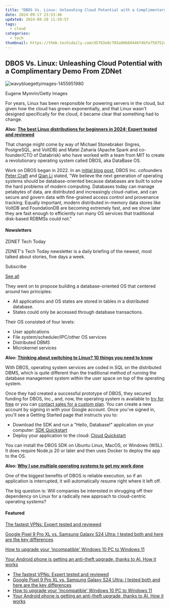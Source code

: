 ```yaml
---
title: "DBOS Vs. Linux: Unleashing Cloud Potential with a Complimentary Demo From ZDNet"
date: 2024-09-17 23:53:46
updated: 2024-09-20 11:59:57
tags:
  - cloud
categories:
  - tech
thumbnail: https://thmb.techidaily.com/d5763e8c703a90b60446f4bfe750752cf90d756e0d81dc2e79786c8274b17daa.jpg
---
```


## DBOS Vs. Linux: Unleashing Cloud Potential with a Complimentary Demo From ZDNet

![wavybluegettyimages-1455951980](https://www.zdnet.com/a/img/resize/cbbc573ce87707e4813dcece2dc5f07e89224a76/2024/03/19/fc60cdb3-9886-46f8-bc56-50f329e893dd/wavybluegettyimages-1455951980.jpg?auto=webp&width=1280)

Eugene Mymrin/Getty Images

For years, Linux has been responsible for powering servers in the cloud, but given how the cloud has grown exponentially, and that Linux wasn't designed specifically for the cloud, it became clear that something had to change.

**Also: [The best Linux distributions for beginners in 2024: Expert tested and reviewed](https://www.zdnet.com/article/best-linux-desktops-for-beginners/)**

That change might come by way of Michael Stonebraker (Ingres, PostgreSQL, and VoltDB) and Matei Zaharia (Apache Spark and co-founder/CTO of Databrisk) who have worked with a team from MIT to create a revolutionary operating system called DBOS, aka DataBase OS.

Work on DBOS began in 2022\. In an [initial blog post](https://dbos-project.github.io/blog/intro-blog.html), DBOS Inc. cofounders [Peter Craft](https://petereliaskraft.net) and [Qian Li](https://qianli.dev) stated, "We believe the next generation of operating systems should be database-oriented because databases are built to solve the hard problems of modern computing. Databases today can manage petabytes of data, are distributed and increasingly cloud-native, and can secure and govern data with fine-grained access control and provenance tracking. Equally important, modern distributed in-memory data stores like VoltDB and FoundationDB are becoming extremely fast, and we show later they are fast enough to efficiently run many OS services that traditional disk-based RDBMSs could not."

#### Newsletters

ZDNET Tech Today

ZDNET's Tech Today newsletter is a daily briefing of the newest, most talked about stories, five days a week.

 Subscribe

[See all](https://www.zdnet.com/newsletters/)

They went on to propose building a database-oriented OS that centered around two principles:

* All applications and OS states are stored in tables in a distributed database.
* States could only be accessed through database transactions.

Their OS consisted of four levels:

* User applications
* File system/scheduler/IPC/other OS services
* Distributed DBMS
* Microkernel services

**Also: [Thinking about switching to Linux? 10 things you need to know](https://www.zdnet.com/article/thinking-about-switching-to-linux-things-you-need-to-know/)**

With DBOS, operating system services are coded in SQL on the distributed DBMS, which is quite different than the traditional method of running the database management system within the user space on top of the operating system.

Once they had created a successful prototype of DBOS, they secured funding for DBOS, Inc., and, now, the operating system is available to [try for free](https://www.dbos.dev/pricing) or you can [contact sales for a custom plan](https://www.dbos.dev/contact). You can create a new account by signing in with your Google account. Once you've signed in, you'll see a Getting Started page that instructs you to:

* Download the SDK and run a "Hello, Database!" application on your computer: [SDK Quickstart](https://docs.dbos.dev/getting-started/quickstart)
* Deploy your application to the cloud: [Cloud Quickstart](https://docs.dbos.dev/getting-started/quickstart-cloud)

You can install the DBOS SDK on Ubuntu Linux, MacOS, or Windows (WSL). It does require Node.js 20 or later and then uses Docker to deploy the app to the OS.

**Also: [Why I use multiple operating systems to get my work done](https://www.zdnet.com/article/why-i-use-multiple-operating-systems-to-get-my-work-done/)**

One of the biggest benefits of DBOS is reliable execution, so if an application is interrupted, it will automatically resume right where it left off. 

The big question is: Will companies be interested in shrugging off their dependency on Linux for a radically new approach to cloud-centric operating systems?

#### Featured

[The fastest VPNs: Expert tested and reviewed](https://www.zdnet.com/article/fastest-vpn/ "The fastest VPNs: Expert tested and reviewed")

[Google Pixel 9 Pro XL vs. Samsung Galaxy S24 Ultra: I tested both and here are the key differences](https://www.zdnet.com/article/google-pixel-9-pro-xl-vs-samsung-galaxy-s24-ultra/ "Google Pixel 9 Pro XL vs. Samsung Galaxy S24 Ultra: I tested both and here are the key differences")

[How to upgrade your 'incompatible' Windows 10 PC to Windows 11](https://www.zdnet.com/article/how-to-upgrade-your-incompatible-windows-10-pc-to-windows-11/ "How to upgrade your 'incompatible' Windows 10 PC to Windows 11")

[Your Android phone is getting an anti-theft upgrade, thanks to AI. How it works](https://www.zdnet.com/article/your-android-phone-is-getting-an-anti-theft-upgrade-thanks-to-ai-how-it-works/ "Your Android phone is getting an anti-theft upgrade, thanks to AI. How it works")

* [The fastest VPNs: Expert tested and reviewed](https://www.zdnet.com/article/fastest-vpn/ "The fastest VPNs: Expert tested and reviewed")
* [Google Pixel 9 Pro XL vs. Samsung Galaxy S24 Ultra: I tested both and here are the key differences](https://www.zdnet.com/article/google-pixel-9-pro-xl-vs-samsung-galaxy-s24-ultra/ "Google Pixel 9 Pro XL vs. Samsung Galaxy S24 Ultra: I tested both and here are the key differences")
* [How to upgrade your 'incompatible' Windows 10 PC to Windows 11](https://www.zdnet.com/article/how-to-upgrade-your-incompatible-windows-10-pc-to-windows-11/ "How to upgrade your 'incompatible' Windows 10 PC to Windows 11")
* [Your Android phone is getting an anti-theft upgrade, thanks to AI. How it works](https://www.zdnet.com/article/your-android-phone-is-getting-an-anti-theft-upgrade-thanks-to-ai-how-it-works/ "Your Android phone is getting an anti-theft upgrade, thanks to AI. How it works")

<ins class="adsbygoogle"
     style="display:block"
     data-ad-format="autorelaxed"
     data-ad-client="ca-pub-7571918770474297"
     data-ad-slot="1223367746"></ins>



<ins class="adsbygoogle"
     style="display:block"
     data-ad-client="ca-pub-7571918770474297"
     data-ad-slot="8358498916"
     data-ad-format="auto"
     data-full-width-responsive="true"></ins>
